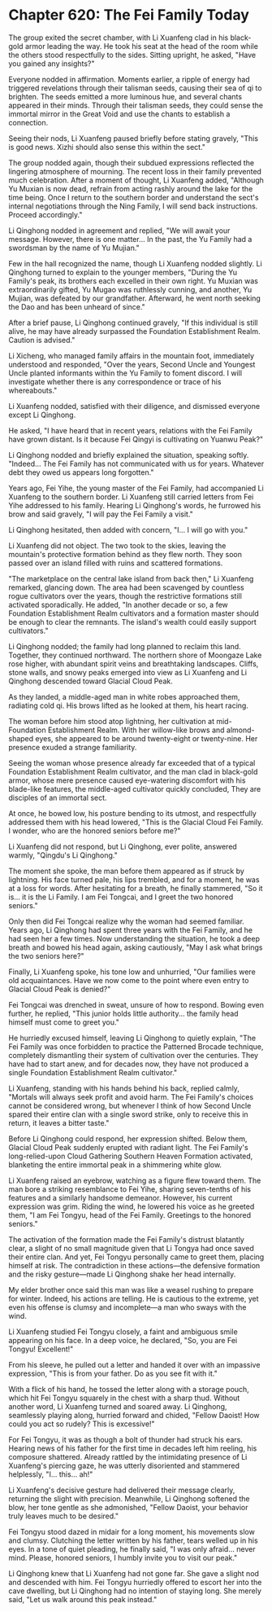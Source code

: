 # Chapter 620: The Fei Family Today

The group exited the secret chamber, with Li Xuanfeng clad in his black-gold armor leading the way. He took his seat at the head of the room while the others stood respectfully to the sides. Sitting upright, he asked, "Have you gained any insights?"

Everyone nodded in affirmation. Moments earlier, a ripple of energy had triggered revelations through their talisman seeds, causing their sea of qi to brighten. The seeds emitted a more luminous hue, and several chants appeared in their minds. Through their talisman seeds, they could sense the immortal mirror in the Great Void and use the chants to establish a connection.

Seeing their nods, Li Xuanfeng paused briefly before stating gravely, "This is good news. Xizhi should also sense this within the sect."

The group nodded again, though their subdued expressions reflected the lingering atmosphere of mourning. The recent loss in their family prevented much celebration. After a moment of thought, Li Xuanfeng added, "Although Yu Muxian is now dead, refrain from acting rashly around the lake for the time being. Once I return to the southern border and understand the sect's internal negotiations through the Ning Family, I will send back instructions. Proceed accordingly."

Li Qinghong nodded in agreement and replied, "We will await your message. However, there is one matter... In the past, the Yu Family had a swordsman by the name of Yu Mujian."

Few in the hall recognized the name, though Li Xuanfeng nodded slightly. Li Qinghong turned to explain to the younger members, "During the Yu Family's peak, its brothers each excelled in their own right. Yu Muxian was extraordinarily gifted, Yu Mugao was ruthlessly cunning, and another, Yu Mujian, was defeated by our grandfather. Afterward, he went north seeking the Dao and has been unheard of since."

After a brief pause, Li Qinghong continued gravely, "If this individual is still alive, he may have already surpassed the Foundation Establishment Realm. Caution is advised."

Li Xicheng, who managed family affairs in the mountain foot, immediately understood and responded, "Over the years, Second Uncle and Youngest Uncle planted informants within the Yu Family to foment discord. I will investigate whether there is any correspondence or trace of his whereabouts."

Li Xuanfeng nodded, satisfied with their diligence, and dismissed everyone except Li Qinghong.

He asked, "I have heard that in recent years, relations with the Fei Family have grown distant. Is it because Fei Qingyi is cultivating on Yuanwu Peak?"

Li Qinghong nodded and briefly explained the situation, speaking softly. "Indeed... The Fei Family has not communicated with us for years. Whatever debt they owed us appears long forgotten."

Years ago, Fei Yihe, the young master of the Fei Family, had accompanied Li Xuanfeng to the southern border. Li Xuanfeng still carried letters from Fei Yihe addressed to his family. Hearing Li Qinghong's words, he furrowed his brow and said gravely, "I will pay the Fei Family a visit."

Li Qinghong hesitated, then added with concern, "I... I will go with you."

Li Xuanfeng did not object. The two took to the skies, leaving the mountain's protective formation behind as they flew north. They soon passed over an island filled with ruins and scattered formations.

"The marketplace on the central lake island from back then," Li Xuanfeng remarked, glancing down. The area had been scavenged by countless rogue cultivators over the years, though the restrictive formations still activated sporadically. He added, "In another decade or so, a few Foundation Establishment Realm cultivators and a formation master should be enough to clear the remnants. The island's wealth could easily support cultivators."

Li Qinghong nodded; the family had long planned to reclaim this land. Together, they continued northward. The northern shore of Moongaze Lake rose higher, with abundant spirit veins and breathtaking landscapes. Cliffs, stone walls, and snowy peaks emerged into view as Li Xuanfeng and Li Qinghong descended toward Glacial Cloud Peak.

As they landed, a middle-aged man in white robes approached them, radiating cold qi. His brows lifted as he looked at them, his heart racing.

The woman before him stood atop lightning, her cultivation at mid-Foundation Establishment Realm. With her willow-like brows and almond-shaped eyes, she appeared to be around twenty-eight or twenty-nine. Her presence exuded a strange familiarity.

Seeing the woman whose presence already far exceeded that of a typical Foundation Establishment Realm cultivator, and the man clad in black-gold armor, whose mere presence caused eye-watering discomfort with his blade-like features, the middle-aged cultivator quickly concluded, They are disciples of an immortal sect.

At once, he bowed low, his posture bending to its utmost, and respectfully addressed them with his head lowered, "This is the Glacial Cloud Fei Family. I wonder, who are the honored seniors before me?"

Li Xuanfeng did not respond, but Li Qinghong, ever polite, answered warmly, "Qingdu's Li Qinghong."

The moment she spoke, the man before them appeared as if struck by lightning. His face turned pale, his lips trembled, and for a moment, he was at a loss for words. After hesitating for a breath, he finally stammered, "So it is... it is the Li Family. I am Fei Tongcai, and I greet the two honored seniors."

Only then did Fei Tongcai realize why the woman had seemed familiar. Years ago, Li Qinghong had spent three years with the Fei Family, and he had seen her a few times. Now understanding the situation, he took a deep breath and bowed his head again, asking cautiously, "May I ask what brings the two seniors here?"

Finally, Li Xuanfeng spoke, his tone low and unhurried, "Our families were old acquaintances. Have we now come to the point where even entry to Glacial Cloud Peak is denied?"

Fei Tongcai was drenched in sweat, unsure of how to respond. Bowing even further, he replied, "This junior holds little authority... the family head himself must come to greet you."

He hurriedly excused himself, leaving Li Qinghong to quietly explain, "The Fei Family was once forbidden to practice the Patterned Brocade technique, completely dismantling their system of cultivation over the centuries. They have had to start anew, and for decades now, they have not produced a single Foundation Establishment Realm cultivator."

Li Xuanfeng, standing with his hands behind his back, replied calmly, "Mortals will always seek profit and avoid harm. The Fei Family's choices cannot be considered wrong, but whenever I think of how Second Uncle spared their entire clan with a single sword strike, only to receive this in return, it leaves a bitter taste."

Before Li Qinghong could respond, her expression shifted. Below them, Glacial Cloud Peak suddenly erupted with radiant light. The Fei Family's long-relied-upon Cloud Gathering Southern Heaven Formation activated, blanketing the entire immortal peak in a shimmering white glow.

Li Xuanfeng raised an eyebrow, watching as a figure flew toward them. The man bore a striking resemblance to Fei Yihe, sharing seven-tenths of his features and a similarly handsome demeanor. However, his current expression was grim. Riding the wind, he lowered his voice as he greeted them, "I am Fei Tongyu, head of the Fei Family. Greetings to the honored seniors."

The activation of the formation made the Fei Family's distrust blatantly clear, a slight of no small magnitude given that Li Tongya had once saved their entire clan. And yet, Fei Tongyu personally came to greet them, placing himself at risk. The contradiction in these actions—the defensive formation and the risky gesture—made Li Qinghong shake her head internally.

My elder brother once said this man was like a weasel rushing to prepare for winter. Indeed, his actions are telling. He is cautious to the extreme, yet even his offense is clumsy and incomplete—a man who sways with the wind.

Li Xuanfeng studied Fei Tongyu closely, a faint and ambiguous smile appearing on his face. In a deep voice, he declared, "So, you are Fei Tongyu! Excellent!"

From his sleeve, he pulled out a letter and handed it over with an impassive expression, "This is from your father. Do as you see fit with it."

With a flick of his hand, he tossed the letter along with a storage pouch, which hit Fei Tongyu squarely in the chest with a sharp thud. Without another word, Li Xuanfeng turned and soared away. Li Qinghong, seamlessly playing along, hurried forward and chided, "Fellow Daoist! How could you act so rudely? This is excessive!"

For Fei Tongyu, it was as though a bolt of thunder had struck his ears. Hearing news of his father for the first time in decades left him reeling, his composure shattered. Already rattled by the intimidating presence of Li Xuanfeng's piercing gaze, he was utterly disoriented and stammered helplessly, "I... this... ah!"

Li Xuanfeng's decisive gesture had delivered their message clearly, returning the slight with precision. Meanwhile, Li Qinghong softened the blow, her tone gentle as she admonished, "Fellow Daoist, your behavior truly leaves much to be desired."

Fei Tongyu stood dazed in midair for a long moment, his movements slow and clumsy. Clutching the letter written by his father, tears welled up in his eyes. In a tone of quiet pleading, he finally said, "I was only afraid... never mind. Please, honored seniors, I humbly invite you to visit our peak."

Li Qinghong knew that Li Xuanfeng had not gone far. She gave a slight nod and descended with him. Fei Tongyu hurriedly offered to escort her into the cave dwelling, but Li Qinghong had no intention of staying long. She merely said, "Let us walk around this peak instead."
